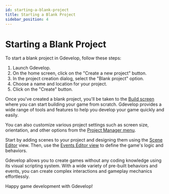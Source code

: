 ```yaml
---
id: starting-a-blank-project
title: Starting a Blank Project
sidebar_position: 4
---
```


# Starting a Blank Project

To start a blank project in Gdevelop, follow these steps:

1. Launch Gdevelop.
2. On the home screen, click on the "Create a new project" button.
3. In the project creation dialog, select the "Blank project" option.
4. Choose a name and location for your project.
5. Click on the "Create" button.

Once you've created a blank project, you'll be taken to the [Build screen](../screens/build-screen.md) where you can start building your game from scratch. Gdevelop provides a wide range of tools and features to help you develop your game quickly and easily.

You can also customize various project settings such as screen size, orientation, and other options from the [Project Manager menu](./project-manager-menu.md).

Start by adding scenes to your project and designing them using the [Scene Editor](../scene-editor.md) view. Then, use the [Events Editor view](../events-editor-view.md) to define the game's logic and behaviors.

Gdevelop allows you to create games without any coding knowledge using its visual scripting system. With a wide variety of pre-built behaviors and events, you can create complex interactions and gameplay mechanics effortlessly.

Happy game development with Gdevelop!
